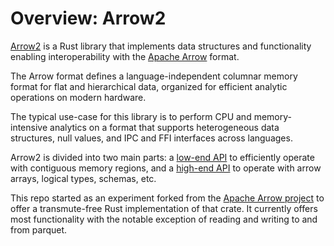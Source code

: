 # Overview: Arrow2

[Arrow2][arrow2] is a Rust library that implements data structures and functionality enabling
interoperability with the [Apache Arrow][apache-arrow] format.

The Arrow format defines a language-independent columnar memory format for flat and hierarchical
data, organized for efficient analytic operations on modern hardware.

The typical use-case for this library is to perform CPU and memory-intensive analytics on a format
that supports heterogeneous data structures, null values, and IPC and FFI interfaces across
languages.

Arrow2 is divided into two main parts:
a [low-end API](./low_end.md) to efficiently operate with contiguous memory regions, and a
[high-end API](./high_end.md) to operate with arrow arrays, logical types, schemas, etc.

This repo started as an experiment forked from the [Apache Arrow project][apache-arrow-project] to
offer a transmute-free Rust implementation of that crate.
It currently offers most functionality with the notable exception of reading and writing to and from
parquet.


[arrow2]: https://github.com/jorgecarleitao/arrow2
[apache-arrow]: https://arrow.apache.org/
[apache-arrow-project]: https://github.com/apache/arrow
